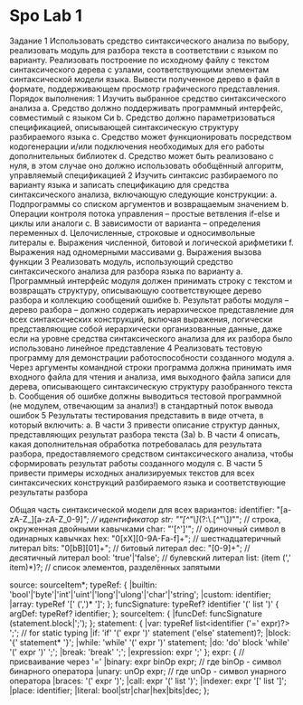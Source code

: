 # Spo Lab 1
Задание 1
Использовать средство синтаксического анализа по выбору, реализовать модуль для разбора текста в
соответствии с языком по варианту. Реализовать построение по исходному файлу с текстом синтаксического
дерева с узлами, соответствующими элементам синтаксической модели языка. Вывести полученное дерево в
файл в формате, поддерживающем просмотр графического представления.
Порядок выполнения:
1 Изучить выбранное средство синтаксического анализа
a. Средство должно поддерживать программный интерфейс, совместимый с языком Си
b. Средство должно параметризоваться спецификацией, описывающей синтаксическую структуру
разбираемого языка
c.
Средство может функционировать посредством кодогенерации и/или подключения
необходимых для его работы дополнительных библиотек
d. Средство может быть реализовано с нуля, в этом случае оно должно использовать
обобщённый алгоритм, управляемый спецификацией
2 Изучить синтаксис разбираемого по варианту языка и записать спецификацию для средства
синтаксического анализа, включающую следующие конструкции:
a. Подпрограммы со списком аргументов и возвращаемым значением
b. Операции контроля потока управления – простые ветвления if-else и циклы или аналоги
c.
В зависимости от варианта – определения переменных
d. Целочисленные, строковые и односимвольные литералы
e. Выражения численной, битовой и логической арифметики
f.
Выражения над одномерными массивами
g.
Выражения вызова функции
3 Реализовать модуль, использующий средство синтаксического анализа для разбора языка по варианту
a. Программный интерфейс модуля должен принимать строку с текстом и возвращать структуру,
описывающую соответствующее дерево разбора и коллекцию сообщений ошибке
b. Результат работы модуля – дерево разбора – должно содержать иерархическое
представление для всех синтаксических конструкций, включая выражения, логически
представляющие собой иерархически организованные данные, даже если на уровне средства
синтаксического анализа для их разбора было использовано линейное представление
4 Реализовать тестовую программу для демонстрации работоспособности созданного модуля
a. Через аргументы командной строки программа должна принимать имя входного файла для
чтения и анализа, имя выходного файла записи для дерева, описывающего синтаксическую
структуру разобранного текста
b. Сообщения об ошибке должны выводиться тестовой программной (не модулем, отвечающим
за анализ!) в стандартный поток вывода ошибок
5 Результаты тестирования представить в виде отчета, в который включить:
a. В части 3 привести описание структур данных, представляющих результат разбора текста (3а)
b. В части 4 описать, какая дополнительная обработка потребовалась для результата разбора,
предоставляемого средством синтаксического анализа, чтобы сформировать результат работы
созданного модуля
c.
В части 5 привести примеры исходных анализируемых текстов для всех синтаксических
конструкций разбираемого языка и соответствующие результаты разбора


Общая часть синтаксической модели для всех вариантов:
identifier: "[a-zA-Z_][a-zA-Z_0-9]*"; // идентификатор
str: "\"[^\"\\]*(?:\\.[^\"\\]*)*\""; // строка, окруженная двойными кавычками
char: "'[^']'";
// одиночный символ в одинарных кавычках
hex: "0[xX][0-9A-Fa-f]+";
// шестнадцатеричный литерал
bits: "0[bB][01]+";
// битовый литерал
dec: "[0-9]+";
// десятичный литерал
bool: 'true'|'false';
// булевский литерал
list<item>: (item (',' item)*)?; // список элементов, разделённых запятыми

source: sourceItem*;
typeRef: {
|builtin: 'bool'|'byte'|'int'|'uint'|'long'|'ulong'|'char'|'string';
|custom: identifier;
|array: typeRef '[' (',')* ']';
};
funcSignature: typeRef? identifier '(' list<argDef> ')' {
argDef: typeRef? identifier;
};
sourceItem: {
|funcDef: funcSignature (statement.block|';');
};
statement: {
|var: typeRef list<identifier ('=' expr)?> ';'; // for static typing
|if: 'if' '(' expr ')' statement ('else' statement)?;
|block: '{' statement* '}';
|while: 'while' '(' expr ')' statement;
|do: 'do' block 'while' '(' expr ')' ';';
|break: 'break' ';';
|expression: expr ';'
};
expr: { // присваивание через '='
|binary: expr binOp expr; // где binOp - символ бинарного оператора
|unary: unOp expr; // где unOp - символ унарного оператора
|braces: '(' expr ')';
|call: expr '(' list<expr> ')';
|indexer: expr '[' list<expr> ']';
|place: identifier;
|literal: bool|str|char|hex|bits|dec;
};
